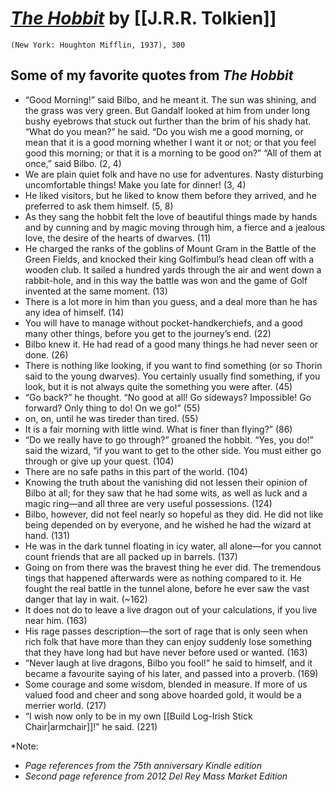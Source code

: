 # [*The Hobbit*](https://www.amazon.com/Hobbit-J-R-Tolkien/dp/054792822X/ref=sr_1_3?s=books&ie=UTF8&qid=1536843406&sr=1-3&keywords=the+hobbit&refinements=p_n_feature_browse-bin%3A2656022011) by [[J.R.R. Tolkien]]

`(New York: Houghton Mifflin, 1937), 300`



## Some of my favorite quotes from *The Hobbit*
- “Good Morning!” said Bilbo, and he meant it. The sun was shining, and the grass was very green. But Gandalf looked at him from under long bushy eyebrows that stuck out further than the brim of his shady hat. “What do you mean?” he said. “Do you wish me a good morning, or mean that it is a good morning whether I want it or not; or that you feel good this morning; or that it is a morning to be good on?” “All of them at once,” said Bilbo. (2, 4)
- We are plain quiet folk and have no use for adventures. Nasty disturbing uncomfortable things! Make you late for dinner! (3, 4)
- He liked visitors, but he liked to know them before they arrived, and he preferred to ask them himself. (5, 8)
- As they sang the hobbit felt the love of beautiful things made by hands and by cunning and by magic moving through him, a fierce and a jealous love, the desire of the hearts of dwarves. (11)
- He charged the ranks of the goblins of Mount Gram in the Battle of the Green Fields, and knocked their king Golfimbul’s head clean off with a wooden club. It sailed a hundred yards through the air and went down a rabbit-hole, and in this way the battle was won and the game of Golf invented at the same moment. (13)
- There is a lot more in him than you guess, and a deal more than he has any idea of himself. (14)
- You will have to manage without pocket-handkerchiefs, and a good many other things, before you get to the journey’s end. (22)
- Bilbo knew it. He had read of a good many things he had never seen or done. (26)
- There is nothing like looking, if you want to find something (or so Thorin said to the young dwarves). You certainly usually find something, if you look, but it is not always quite the something you were after. (45)
- “Go back?” he thought. “No good at all! Go sideways? Impossible! Go forward? Only thing to do! On we go!” (55)
- on, on, until he was tireder than tired. (55)
- It is a fair morning with little wind. What is finer than flying?” (86)
- “Do we really have to go through?” groaned the hobbit. “Yes, you do!” said the wizard, “if you want to get to the other side. You must either go through or give up your quest. (104)
- There are no safe paths in this part of the world. (104)
- Knowing the truth about the vanishing did not lessen their opinion of Bilbo at all; for they saw that he had some wits, as well as luck and a magic ring—and all three are very useful possessions. (124)
- Bilbo, however, did not feel nearly so hopeful as they did. He did not like being depended on by everyone, and he wished he had the wizard at hand. (131)
- He was in the dark tunnel floating in icy water, all alone—for you cannot count friends that are all packed up in barrels. (137)
- Going on from there was the bravest thing he ever did. The tremendous tings that happened afterwards were as nothing compared to it. He fought the real battle in the tunnel alone, before he ever saw the vast danger that lay in wait. (~162)
- It does not do to leave a live dragon out of your calculations, if you live near him. (163)
- His rage passes description—the sort of rage that is only seen when rich folk that have more than they can enjoy suddenly lose something that they have long had but have never before used or wanted. (163)
- “Never laugh at live dragons, Bilbo you fool!” he said to himself, and it became a favourite saying of his later, and passed into a proverb. (169)
- Some courage and some wisdom, blended in measure. If more of us valued food and cheer and song above hoarded gold, it would be a merrier world. (217)
- “I wish now only to be in my own [[Build Log-Irish Stick Chair|armchair]]!” he said. (221)


*Note: 
- *Page references from the 75th anniversary Kindle edition*
- *Second page reference from 2012 Del Rey Mass Market Edition*
